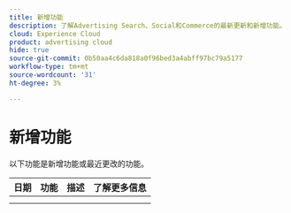 ```yaml
---
title: 新增功能
description: 了解Advertising Search、Social和Commerce的最新更新和新增功能。
cloud: Experience Cloud
product: advertising cloud
hide: true
source-git-commit: 0b50aa4c6da818a0f96bed3a4abff97bc79a5177
workflow-type: tm+mt
source-wordcount: '31'
ht-degree: 3%

---
```


# 新增功能

<!-- index: no -->

以下功能是新增功能或最近更改的功能。

| 日期 | 功能 | 描述 | 了解更多信息 |
| ---- | ------- | ----------- | -------------------- |
|  |  |  |  |
|  |  |  |  |
